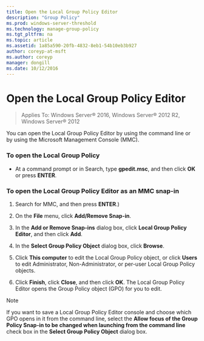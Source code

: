 ```yaml
---
title: Open the Local Group Policy Editor
description: "Group Policy"
ms.prod: windows-server-threshold
ms.technology: manage-group-policy
ms.tgt_pltfrm: na
ms.topic: article
ms.assetid: 1a85a590-20fb-4832-8eb1-54b10eb3b927
author: coreyp-at-msft
ms.author: coreyp
manager: dongill
ms.date: 10/12/2016
---
```



# Open the Local Group Policy Editor

>Applies To: Windows Server&reg; 2016, Windows Server&reg; 2012 R2, Windows Server&reg; 2012

You can open the Local Group Policy Editor by using the command line or by using the Microsoft Management Console (MMC).

### To open the Local Group Policy

-   At a command prompt or in Search, type **gpedit.msc**, and then click **OK** or press **ENTER**.

### To open the Local Group Policy Editor as an MMC snap-in

1.  Search for MMC, and then press **ENTER**.)

2.  On the **File** menu, click **Add/Remove Snap-in**.

3.  In the **Add or Remove Snap-ins** dialog box, click **Local Group Policy Editor**, and then click **Add**.

4.  In the **Select Group Policy Object** dialog box, click **Browse**.

5.  Click **This computer** to edit the Local Group Policy object, or click **Users** to edit Administrator, Non-Administrator, or per-user Local Group Policy objects.

6.  Click **Finish**, click **Close**, and then click **OK**. The Local Group Policy Editor opens the Group Policy object (GPO) for you to edit.

> [!NOTE]
> If you want to save a Local Group Policy Editor console and choose which GPO opens in it from the command line, select the **Allow focus of the Group Policy Snap-in to be changed when launching from the command line** check box in the **Select Group Policy Object** dialog box.


